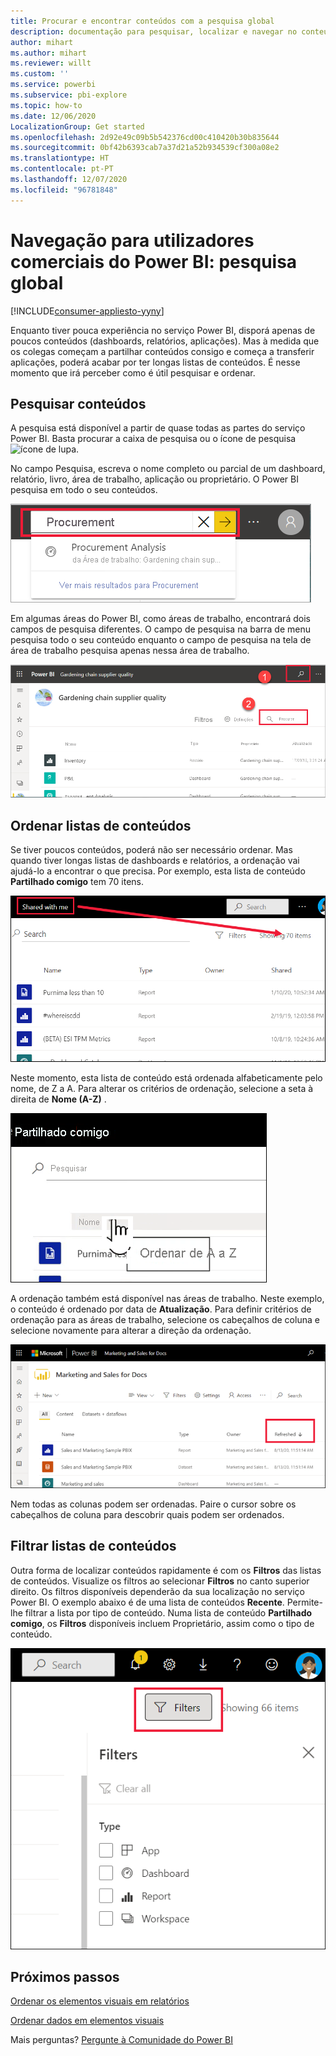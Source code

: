 ```yaml
---
title: Procurar e encontrar conteúdos com a pesquisa global
description: documentação para pesquisar, localizar e navegar no conteúdo no serviço Power BI
author: mihart
ms.author: mihart
ms.reviewer: willt
ms.custom: ''
ms.service: powerbi
ms.subservice: pbi-explore
ms.topic: how-to
ms.date: 12/06/2020
LocalizationGroup: Get started
ms.openlocfilehash: 2d92e49c09b5b542376cd00c410420b30b835644
ms.sourcegitcommit: 0bf42b6393cab7a37d21a52b934539cf300a08e2
ms.translationtype: HT
ms.contentlocale: pt-PT
ms.lasthandoff: 12/07/2020
ms.locfileid: "96781848"
---
```

# <a name="navigation-for-power-bi-business-users-global-search"></a>Navegação para utilizadores comerciais do Power BI: pesquisa global

[!INCLUDE[consumer-appliesto-yyny](../includes/consumer-appliesto-yyny.md)]



Enquanto tiver pouca experiência no serviço Power BI, disporá apenas de poucos conteúdos (dashboards, relatórios, aplicações). Mas à medida que os colegas começam a partilhar conteúdos consigo e começa a transferir aplicações, poderá acabar por ter longas listas de conteúdos. É nesse momento que irá perceber como é útil pesquisar e ordenar.

## <a name="searching-for-content"></a>Pesquisar conteúdos
 A pesquisa está disponível a partir de quase todas as partes do serviço Power BI. Basta procurar a caixa de pesquisa ou o ícone de pesquisa ![ícone de lupa](./media/end-user-search-sort/power-bi-search-icon.png).

 No campo Pesquisa, escreva o nome completo ou parcial de um dashboard, relatório, livro, área de trabalho, aplicação ou proprietário. O Power BI pesquisa em todo o seu conteúdos. 

 ![Captura de ecrã a mostrar o campo de pesquisa com a palavra Aprovisionamento introduzida.](./media/end-user-search-sort/power-bi-search-field.png) 

 Em algumas áreas do Power BI, como áreas de trabalho, encontrará dois campos de pesquisa diferentes. O campo de pesquisa na barra de menu pesquisa todo o seu conteúdo enquanto o campo de pesquisa na tela de área de trabalho pesquisa apenas nessa área de trabalho.

 ![pesquisar numa área de trabalho](./media/end-user-search-sort/power-bi-search-fields.png) 

## <a name="sorting-content-lists"></a>Ordenar listas de conteúdos

Se tiver poucos conteúdos, poderá não ser necessário ordenar.  Mas quando tiver longas listas de dashboards e relatórios, a ordenação vai ajudá-lo a encontrar o que precisa. Por exemplo, esta lista de conteúdo **Partilhado comigo** tem 70 itens. 

![Lista de conteúdo partilhado comigo](./media/end-user-search-sort/power-bi-a-to-z.png)

Neste momento, esta lista de conteúdo está ordenada alfabeticamente pelo nome, de Z a A. Para alterar os critérios de ordenação, selecione a seta à direita de **Nome (A-Z)** .

![Menu pendente de ordenação](./media/end-user-search-sort/power-bi-sort-z-to-a.png)


A ordenação também está disponível nas áreas de trabalho. Neste exemplo, o conteúdo é ordenado por data de **Atualização**. Para definir critérios de ordenação para as áreas de trabalho, selecione os cabeçalhos de coluna e selecione novamente para alterar a direção da ordenação. 


![procurar um relatório](./media/end-user-search-sort/power-bi-refreshed.png)

Nem todas as colunas podem ser ordenadas. Paire o cursor sobre os cabeçalhos de coluna para descobrir quais podem ser ordenados.

## <a name="filtering-content-lists"></a>Filtrar listas de conteúdos
Outra forma de localizar conteúdos rapidamente é com os **Filtros** das listas de conteúdos. Visualize os filtros ao selecionar **Filtros** no canto superior direito. Os filtros disponíveis dependerão da sua localização no serviço Power BI.  O exemplo abaixo é de uma lista de conteúdos **Recente**.  Permite-lhe filtrar a lista por tipo de conteúdo.  Numa lista de conteúdo **Partilhado comigo**, os **Filtros** disponíveis incluem Proprietário, assim como o tipo de conteúdo.

![Captura de ecrã a mostrar o filtro na lista de conteúdos.](./media/end-user-search-sort/power-bi-sort-filters.png)


## <a name="next-steps"></a>Próximos passos
[Ordenar os elementos visuais em relatórios](end-user-change-sort.md)

[Ordenar dados em elementos visuais](end-user-change-sort.md)

Mais perguntas? [Pergunte à Comunidade do Power BI](https://community.powerbi.com/)
